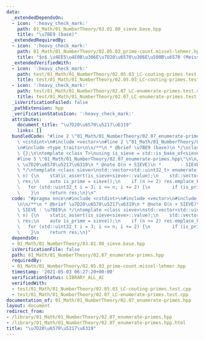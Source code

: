 ```yaml
---
data:
  _extendedDependsOn:
  - icon: ':heavy_check_mark:'
    path: 01_Math/01_NumberTheory/03.01.00_sieve.base.hpp
    title: "\u7BE9 (base)"
  _extendedRequiredBy:
  - icon: ':heavy_check_mark:'
    path: 01_Math/01_NumberTheory/02.05.03_prime-count.missel-lehmer.hpp
    title: "$n$ \u4EE5\u4E0B\u306E\u7D20\u6570\u306E\u500B\u6570 (Meissel-Lehmer)"
  _extendedVerifiedWith:
  - icon: ':heavy_check_mark:'
    path: test/01_Math/01_NumberTheory/02.05.03_LC-couting-primes.test.cpp
    title: test/01_Math/01_NumberTheory/02.05.03_LC-couting-primes.test.cpp
  - icon: ':heavy_check_mark:'
    path: test/01_Math/01_NumberTheory/02.07_LC-enumerate-primes.test.cpp
    title: test/01_Math/01_NumberTheory/02.07_LC-enumerate-primes.test.cpp
  _isVerificationFailed: false
  _pathExtension: hpp
  _verificationStatusIcon: ':heavy_check_mark:'
  attributes:
    document_title: "\u7D20\u6570\u5217\u6319"
    links: []
  bundledCode: "#line 2 \"01_Math/01_NumberTheory/02.07_enumerate-primes.hpp\"\n#include\
    \ <cstdint>\n#include <vector>\n#line 2 \"01_Math/01_NumberTheory/03.01.00_sieve.base.hpp\"\
    \n#include <type_traits>\n\n/**\n * @brief \u7BE9 (base)\n */\nclass sieve_base\
    \ {};\n\ntemplate <class T>\nusing is_sieve = std::is_base_of<sieve_base, T>;\n\
    #line 5 \"01_Math/01_NumberTheory/02.07_enumerate-primes.hpp\"\n\n/**\n * @brief\
    \ \u7D20\u6570\u5217\u6319\n * @note O(n + SIEVE)\n *       - SIEVE : \u7BE9\n\
    \ */\ntemplate <class sieve>\nstd::vector<std::uint32_t> enumerate_primes(std::uint32_t\
    \ n) {\n    static_assert(is_sieve<sieve>::value);\n    std::vector<std::uint32_t>\
    \ res;\n    auto is_prime = sieve();\n    if (n >= 2) res.emplace_back(2);\n \
    \   for (std::uint32_t i = 3; i <= n; i += 2) {\n        if (is_prime[i]) res.emplace_back(i);\n\
    \    }\n    return res;\n}\n"
  code: "#pragma once\n#include <cstdint>\n#include <vector>\n#include \"03.01.00_sieve.base.hpp\"\
    \n\n/**\n * @brief \u7D20\u6570\u5217\u6319\n * @note O(n + SIEVE)\n *       -\
    \ SIEVE : \u7BE9\n */\ntemplate <class sieve>\nstd::vector<std::uint32_t> enumerate_primes(std::uint32_t\
    \ n) {\n    static_assert(is_sieve<sieve>::value);\n    std::vector<std::uint32_t>\
    \ res;\n    auto is_prime = sieve();\n    if (n >= 2) res.emplace_back(2);\n \
    \   for (std::uint32_t i = 3; i <= n; i += 2) {\n        if (is_prime[i]) res.emplace_back(i);\n\
    \    }\n    return res;\n}"
  dependsOn:
  - 01_Math/01_NumberTheory/03.01.00_sieve.base.hpp
  isVerificationFile: false
  path: 01_Math/01_NumberTheory/02.07_enumerate-primes.hpp
  requiredBy:
  - 01_Math/01_NumberTheory/02.05.03_prime-count.missel-lehmer.hpp
  timestamp: '2021-05-03 06:27:20+00:00'
  verificationStatus: LIBRARY_ALL_AC
  verifiedWith:
  - test/01_Math/01_NumberTheory/02.05.03_LC-couting-primes.test.cpp
  - test/01_Math/01_NumberTheory/02.07_LC-enumerate-primes.test.cpp
documentation_of: 01_Math/01_NumberTheory/02.07_enumerate-primes.hpp
layout: document
redirect_from:
- /library/01_Math/01_NumberTheory/02.07_enumerate-primes.hpp
- /library/01_Math/01_NumberTheory/02.07_enumerate-primes.hpp.html
title: "\u7D20\u6570\u5217\u6319"
---
```

